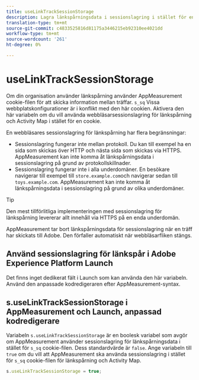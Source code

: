 ```yaml
---
title: useLinkTrackSessionStorage
description: Lagra länkspårningsdata i sessionslagring i stället för en cookie.
translation-type: tm+mt
source-git-commit: c4833525816d81175a3446215eb92310ee4021dd
workflow-type: tm+mt
source-wordcount: '261'
ht-degree: 0%

---
```



# useLinkTrackSessionStorage

Om din organisation använder länkspårning använder AppMeasurement cookie-filen för att skicka information mellan träffar. `s_sq` Vissa webbplatskonfigurationer är i konflikt med den här cookien. Aktivera den här variabeln om du vill använda webbläsarsessionslagring för länkspårning och Activity Map i stället för en cookie.

En webbläsares sessionslagring för länkspårning har flera begränsningar:

* Sessionslagring fungerar inte mellan protokoll. Du kan till exempel ha en sida som skickas över HTTP och nästa sida som skickas via HTTPS. AppMeasurement kan inte komma åt länkspårningsdata i sessionslagring på grund av protokollskillnader.
* Sessionslagring fungerar inte i alla underdomäner. En besökare navigerar till exempel till `store.example.com`och navigerar sedan till `toys.example.com`. AppMeasurement kan inte komma åt länkspårningsdata i sessionslagring på grund av olika underdomäner.

>[!TIP]
>
>Den mest tillförlitliga implementeringen med sessionslagring för länkspårning levererar allt innehåll via HTTPS på en enda underdomän.

AppMeasurement tar bort länkspårningsdata för sessionslagring när en träff har skickats till Adobe. Den förfaller automatiskt när webbläsarfliken stängs.

## Använd sessionslagring för länkspår i Adobe Experience Platform Launch

Det finns inget dedikerat fält i Launch som kan använda den här variabeln. Använd den anpassade kodredigeraren efter AppMeasurement-syntax.

## s.useLinkTrackSessionStorage i AppMeasurement och Launch, anpassad kodredigerare

Variabeln `s.useLinkTrackSessionStorage` är en boolesk variabel som avgör om AppMeasurement använder sessionslagring för länkspårningsdata i stället för `s_sq` cookie-filen. Dess standardvärde är `false`. Ange variabeln till `true` om du vill att AppMeasurement ska använda sessionslagring i stället för `s_sq` cookie-filen för länkspårning och Activity Map.

```js
s.useLinkTrackSessionStorage = true;
```
